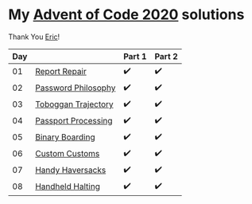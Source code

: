# My [Advent of Code 2020](http://adventofcode.com/2020) solutions
Thank You [Eric](http://was.tl/)!

|   Day  |                                 |   Part 1              |   Part 2              |
|   -    |   -                             |   -                   |   -                   |
|   01   |   [Report Repair][day01]        |   :heavy_check_mark:  |   :heavy_check_mark:  |
|   02   |   [Password Philosophy][day02]  |   :heavy_check_mark:  |   :heavy_check_mark:  |
|   03   |   [Toboggan Trajectory][day03]  |   :heavy_check_mark:  |   :heavy_check_mark:  |
|   04   |   [Passport Processing][day04]  |   :heavy_check_mark:  |   :heavy_check_mark:  |
|   05   |   [Binary Boarding][day05]      |   :heavy_check_mark:  |   :heavy_check_mark:  |
|   06   |   [Custom Customs][day06]       |   :heavy_check_mark:  |   :heavy_check_mark:  |
|   07   |   [Handy Haversacks][day07]     |   :heavy_check_mark:  |   :heavy_check_mark:  |
|   08   |   [Handheld Halting][day08]     |   :heavy_check_mark:  |   :heavy_check_mark:  |

[day01]: https://adventofcode.com/2020/day/1
[day02]: https://adventofcode.com/2020/day/2
[day03]: https://adventofcode.com/2020/day/3
[day04]: https://adventofcode.com/2020/day/4
[day05]: https://adventofcode.com/2020/day/5
[day06]: https://adventofcode.com/2020/day/6
[day07]: https://adventofcode.com/2020/day/7
[day08]: https://adventofcode.com/2020/day/8
[day09]: https://adventofcode.com/2020/day/9
[day10]: https://adventofcode.com/2020/day/10
[day11]: https://adventofcode.com/2020/day/11
[day12]: https://adventofcode.com/2020/day/12
[day13]: https://adventofcode.com/2020/day/13
[day14]: https://adventofcode.com/2020/day/14
[day15]: https://adventofcode.com/2020/day/15
[day16]: https://adventofcode.com/2020/day/16
[day17]: https://adventofcode.com/2020/day/17
[day18]: https://adventofcode.com/2020/day/18
[day19]: https://adventofcode.com/2020/day/19
[day20]: https://adventofcode.com/2020/day/20
[day21]: https://adventofcode.com/2020/day/21
[day22]: https://adventofcode.com/2020/day/22
[day23]: https://adventofcode.com/2020/day/23
[day24]: https://adventofcode.com/2020/day/24
[day25]: https://adventofcode.com/2020/day/25